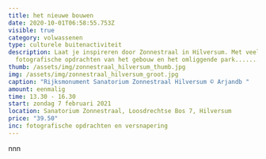 ```yaml
---
title: het nieuwe bouwen
date: 2020-10-01T06:58:55.753Z
visible: true
category: volwassenen
type: culturele buitenactiviteit
description: Laat je inspireren door Zonnestraal in Hilversum. Met veel
  fotografische opdrachten van het gebouw en het omliggende park.......
thumb: /assets/img/zonnestraal_hilversum_thumb.jpg
img: /assets/img/zonnestraal_hilversum_groot.jpg
caption: "Rijksmonument Sanatorium Zonnestraal Hilversum © Arjandb "
amount: eenmalig
time: 13.30 - 16.30
start: zondag 7 februari 2021
location: Sanatorium Zonnestraal, Loosdrechtse Bos 7, Hilversum
price: "39.50"
inc: fotografische opdrachten en versnapering
---
```

nnn